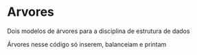# Arvores
Dois modelos de árvores para a disciplina de estrutura de dados

Árvores nesse código só inserem, balanceiam e printam
